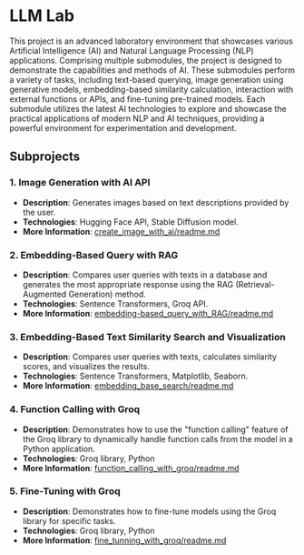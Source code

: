 # LLM Lab

This project is an advanced laboratory environment that showcases various Artificial Intelligence (AI) and Natural Language Processing (NLP) applications. Comprising multiple submodules, the project is designed to demonstrate the capabilities and methods of AI. These submodules perform a variety of tasks, including text-based querying, image generation using generative models, embedding-based similarity calculation, interaction with external functions or APIs, and fine-tuning pre-trained models. Each submodule utilizes the latest AI technologies to explore and showcase the practical applications of modern NLP and AI techniques, providing a powerful environment for experimentation and development.

## Subprojects

### 1. **Image Generation with AI API**
- **Description**: Generates images based on text descriptions provided by the user.
- **Technologies**: Hugging Face API, Stable Diffusion model.
- **More Information**: [create_image_with_ai/readme.md](./create_image_with_ai/readme.md)

### 2. **Embedding-Based Query with RAG**
- **Description**: Compares user queries with texts in a database and generates the most appropriate response using the RAG (Retrieval-Augmented Generation) method.
- **Technologies**: Sentence Transformers, Groq API.
- **More Information**: [embedding-based_query_with_RAG/readme.md](./embedding-based_query_with_RAG/readme.md)

### 3. **Embedding-Based Text Similarity Search and Visualization**
- **Description**: Compares user queries with texts, calculates similarity scores, and visualizes the results.
- **Technologies**: Sentence Transformers, Matplotlib, Seaborn.
- **More Information**: [embedding_base_search/readme.md](./embedding_base_search/readme.md)

### 4. **Function Calling with Groq**
- **Description**: Demonstrates how to use the "function calling" feature of the Groq library to dynamically handle function calls from the model in a Python application.
- **Technologies**: Groq library, Python
- **More Information**: [function_calling_with_groq/readme.md](./function_calling_with_groq/readme.md)

### 5. **Fine-Tuning with Groq**
- **Description**: Demonstrates how to fine-tune models using the Groq library for specific tasks.
- **Technologies**: Groq library, Python
- **More Information**: [fine_tunning_with_groq/readme.md](./fine_tunning_with_groq/readme.md)
